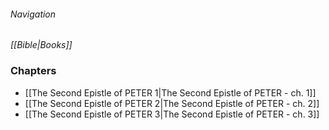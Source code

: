 ###### Navigation
*[[Bible|Books]]*

### Chapters
- [[The Second Epistle of PETER 1|The Second Epistle of PETER - ch. 1]]
- [[The Second Epistle of PETER 2|The Second Epistle of PETER - ch. 2]]
- [[The Second Epistle of PETER 3|The Second Epistle of PETER - ch. 3]]

